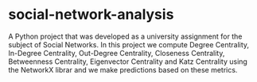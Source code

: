 # social-network-analysis
A Python project that was developed as a university assignment for the subject of Social Networks.
In this project we compute Degree Centrality, In-Degree Centrality, Out-Degree Centrality, Closeness Centrality, 
Betweenness Centrality, Eigenvector Centrality and Katz Centrality using the NetworkX librar and we make predictions based on these metrics.
